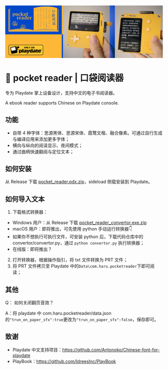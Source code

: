 ![screenshot](https://github.com/Antonoko/pocket-reader/blob/main/__asset__/header.jpg)
# 📖 pocket reader | 口袋阅读器

专为 Playdate 掌上设备设计，支持中文的电子书阅读器。

A ebook reader supports Chinese on Playdate console.

## 功能
- 自带 4 种字体：思源黑体、思源宋体、霞鹜文楷、融合像素。可通过自行生成与编译应用来添加更多字体；
- 横向与纵向的阅读显示、夜间模式；
- 通过曲柄快速翻阅与定位文本；

## 如何安装
从 Release 下载 [pocket_reader.pdx.zip](https://github.com/Antonoko/pocket-reader/releases)，sideload 侧载安装到 Playdate。

## 如何导入文本
1. 下载格式转换器：
- Windows 用户：从 Release 下载 [pocket_reader_convertor.exe.zip](https://github.com/Antonoko/pocket-reader/releases)
- macOS 用户：即将推出，可先使用 python 手动运行转换器👇
- 如果你不想执行可执行文件，可安装 python 后，下载代码仓库中的 convertor/convertor.py，通过 `python convertor.py` 执行转换器；
- 在线版：即将推出？

2. 打开转换器，根据操作指引，将 txt 文件转换为 PRT 文件；
3. 将 PRT 文件拷贝至 Playdate 中的`Data\com.haru.pocketreader`下即可阅读；

## 其他
Q： 如何关闭翻页音效？

A：将 playdate 中 com.haru.pocketreader/data.json 的`"trun_on_paper_sfx":true`更改为`"trun_on_paper_sfx":false`，保存即可。

## 致谢
- Playdate 中文支持项目：https://github.com/Antonoko/Chinese-font-for-playdate
- PlayBook：https://github.com/IdreesInc/PlayBook
